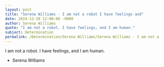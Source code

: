 ```yaml
---
layout: post
title: "Serena Williams - I am not a robot I have feelings and"
date: 2024-12-28 12:00:00 -0000
author: Serena Williams
quote: "I am not a robot. I have feelings, and I am human."
subject: Determination
permalink: /Determination/Serena Williams/Serena Williams - I am not a robot I have feelings and
---
```


I am not a robot. I have feelings, and I am human.

- Serena Williams
